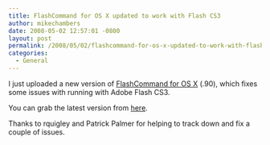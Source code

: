 ```yaml
---
title: FlashCommand for OS X updated to work with Flash CS3
author: mikechambers
date: 2008-05-02 12:57:01 -0800
layout: post
permalink: /2008/05/02/flashcommand-for-os-x-updated-to-work-with-flash-cs3/
categories:
  - General
---
```



I just uploaded a new version of [FlashCommand for OS X][1] (.90), which fixes some issues with running with Adobe Flash CS3.

You can grab the latest version from [here][2].

Thanks to rquigley and Patrick Palmer for helping to track down and fix a couple of issues.

 [1]: http://code.google.com/p/flashcommand/
 [2]: http://code.google.com/p/flashcommand/downloads/list